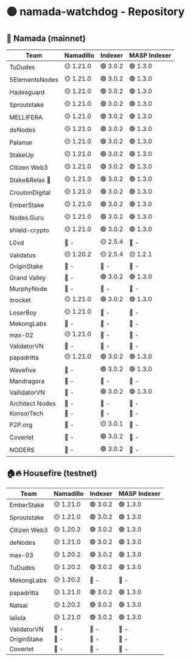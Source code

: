 # 🟡 namada-watchdog - Repository

## 🚀 Namada (mainnet)

| Team | Namadillo | Indexer | MASP Indexer |
|-|-|-|-|
| TuDudes | 🟡 1.21.0 | 🟢 3.0.2 | 🟢 1.3.0 |
| 5ElementsNodes | 🟡 1.21.0 | 🟢 3.0.2 | 🟢 1.3.0 |
| Hadesguard | 🟡 1.21.0 | 🟢 3.0.2 | 🟢 1.3.0 |
| Sproutstake | 🟡 1.21.0 | 🟢 3.0.2 | 🟢 1.3.0 |
| MELLIFERA | 🟡 1.21.0 | 🟢 3.0.2 | 🟢 1.3.0 |
| deNodes | 🟡 1.21.0 | 🟢 3.0.2 | 🟢 1.3.0 |
| Palamar | 🟡 1.21.0 | 🟢 3.0.2 | 🟢 1.3.0 |
| StakeUp | 🟡 1.21.0 | 🟢 3.0.2 | 🟢 1.3.0 |
| Citizen Web3 | 🟡 1.21.0 | 🟢 3.0.2 | 🟢 1.3.0 |
| Stake&Relax 🦥 | 🟡 1.21.0 | 🟢 3.0.2 | 🟢 1.3.0 |
| CroutonDigital | 🟡 1.21.0 | 🟢 3.0.2 | 🟢 1.3.0 |
| EmberStake | 🟡 1.21.0 | 🟢 3.0.2 | 🟢 1.3.0 |
| Nodes.Guru | 🟡 1.21.0 | 🟢 3.0.2 | 🟢 1.3.0 |
| shield-crypto | 🟡 1.21.0 | 🟢 3.0.2 | 🟢 1.3.0 |
| L0vd | 🔴 - | 🟡 2.5.4 | 🔴 - |
| Validatus | 🟡 1.20.2 | 🟡 2.5.4 | 🟡 1.2.1 |
| OriginStake | 🔴 - | 🔴 - | 🔴 - |
| Grand Valley | 🔴 - | 🟢 3.0.2 | 🟢 1.3.0 |
| MurphyNode | 🔴 - | 🔴 - | 🔴 - |
| itrocket | 🟡 1.21.0 | 🟢 3.0.2 | 🟢 1.3.0 |
| LoserBoy | 🟡 1.21.0 | 🔴 - | 🔴 - |
| MekongLabs | 🔴 - | 🔴 - | 🔴 - |
| max-02 | 🟡 1.21.0 | 🔴 - | 🔴 - |
| ValidatorVN | 🔴 - | 🔴 - | 🔴 - |
| papadritta | 🟡 1.21.0 | 🟢 3.0.2 | 🟢 1.3.0 |
| Wavefive | 🔴 - | 🟢 3.0.2 | 🟢 1.3.0 |
| Mandragora | 🔴 - | 🔴 - | 🔴 - |
| VallidatorVN | 🔴 - | 🟢 3.0.2 | 🟢 1.3.0 |
| Architect Nodes | 🔴 - | 🔴 - | 🔴 - |
| KonsorTech | 🔴 - | 🔴 - | 🔴 - |
| P2P.org | 🔴 - | 🟡 3.0.1 | 🔴 - |
| Coverlet | 🔴 - | 🟢 3.0.2 | 🔴 - |
| NODERS | 🔴 - | 🟢 3.0.2 | 🔴 - |

## 🏠🔥 Housefire (testnet)

| Team | Namadillo | Indexer | MASP Indexer |
|-|-|-|-|
| EmberStake | 🟡 1.21.0 | 🟢 3.0.2 | 🟢 1.3.0 |
| Sproutstake | 🟡 1.21.0 | 🟢 3.0.2 | 🟢 1.3.0 |
| Citizen Web3 | 🟡 1.20.2 | 🟢 3.0.2 | 🟢 1.3.0 |
| deNodes | 🟡 1.21.0 | 🟢 3.0.2 | 🟢 1.3.0 |
| max-03 | 🟡 1.20.2 | 🟢 3.0.2 | 🟢 1.3.0 |
| TuDudes | 🟡 1.20.2 | 🟢 3.0.2 | 🟢 1.3.0 |
| MekongLabs | 🟡 1.20.2 | 🔴 - | 🔴 - |
| papadritta | 🟡 1.21.0 | 🟢 3.0.2 | 🟢 1.3.0 |
| Natsai | 🟡 1.20.2 | 🟢 3.0.2 | 🟢 1.3.0 |
| laliola | 🟡 1.21.0 | 🟢 3.0.2 | 🟢 1.3.0 |
| ValidatorVN | 🔴 - | 🔴 - | 🔴 - |
| OriginStake | 🔴 - | 🔴 - | 🔴 - |
| Coverlet | 🔴 - | 🔴 - | 🔴 - |

